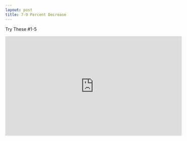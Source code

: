 ```yaml
---
layout: post
title: 7-9 Percent Decrease
---
```

Try These #1-5
<iframe width="560" height="315" src="https://www.youtube.com/embed/rI37epJGHyY" frameborder="0" allow="autoplay; encrypted-media" allowfullscreen></iframe>
